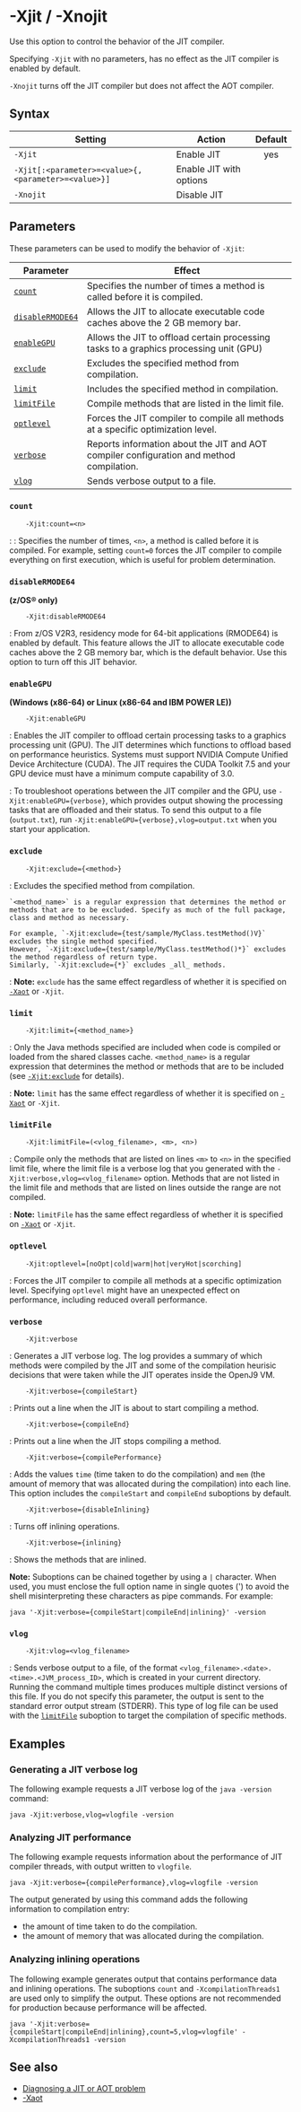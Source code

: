 <!--
* Copyright (c) 2017, 2020 IBM Corp. and others
*
* This program and the accompanying materials are made
* available under the terms of the Eclipse Public License 2.0
* which accompanies this distribution and is available at
* https://www.eclipse.org/legal/epl-2.0/ or the Apache
* License, Version 2.0 which accompanies this distribution and
* is available at https://www.apache.org/licenses/LICENSE-2.0.
*
* This Source Code may also be made available under the
* following Secondary Licenses when the conditions for such
* availability set forth in the Eclipse Public License, v. 2.0
* are satisfied: GNU General Public License, version 2 with
* the GNU Classpath Exception [1] and GNU General Public
* License, version 2 with the OpenJDK Assembly Exception [2].
*
* [1] https://www.gnu.org/software/classpath/license.html
* [2] http://openjdk.java.net/legal/assembly-exception.html
*
* SPDX-License-Identifier: EPL-2.0 OR Apache-2.0 OR GPL-2.0 WITH
* Classpath-exception-2.0 OR LicenseRef-GPL-2.0 WITH Assembly-exception
-->

# -Xjit / -Xnojit


Use this option to control the behavior of the JIT compiler.

Specifying `-Xjit` with no parameters, has no effect as the JIT compiler is enabled by default.

`-Xnojit` turns off the JIT compiler but does not affect the AOT compiler.

## Syntax

| Setting                                             | Action                  | Default                                                                            |
|-----------------------------------------------------|-------------------------|:----------------------------------------------------------------------------------:|
| `-Xjit`                                             | Enable JIT              | <i class="fa fa-check" aria-hidden="true"></i><span class="sr-only">yes</span> |
| `-Xjit[:<parameter>=<value>{,<parameter>=<value>}]` | Enable JIT with options |                                                                                    |
| `-Xnojit`                                           | Disable JIT             |                                                                                    ||

## Parameters

These parameters can be used to modify the behavior of `-Xjit`:

| Parameter                           | Effect                                                                                  |
|-------------------------------------|-----------------------------------------------------------------------------------------|
| [`count`         ](#count         ) | Specifies the number of times a method is called before it is compiled.                 |
| [`disableRMODE64`](#disablermode64) | Allows the JIT to allocate executable code caches above the 2 GB memory bar.            |
| [`enableGPU`     ](#enablegpu     ) | Allows the JIT to offload certain processing tasks to a graphics processing unit (GPU)  |
| [`exclude`       ](#exclude       ) | Excludes the specified method from compilation.                                         |
| [`limit`         ](#limit         ) | Includes the specified method in compilation.                                           |
| [`limitFile`     ](#limitfile     ) | Compile methods that are listed in the limit file.                                      |
| [`optlevel`      ](#optlevel      ) | Forces the JIT compiler to compile all methods at a specific optimization level.        |
| [`verbose`       ](#verbose       ) | Reports information about the JIT and AOT compiler configuration and method compilation.|
| [`vlog`          ](#vlog          ) | Sends verbose output to a file.                                                         |

### `count`

        -Xjit:count=<n>

: : Specifies the number of times, `<n>`, a method is called before it is compiled. For example, setting `count=0` forces the JIT compiler to compile everything on first execution, which is useful for problem determination.

### `disableRMODE64`

**(z/OS&reg; only)**

        -Xjit:disableRMODE64

: From z/OS V2R3, residency mode for 64-bit applications (RMODE64) is enabled by default. This feature allows the JIT to allocate executable code caches above the 2 GB memory bar, which is the default behavior. Use this option to turn off this JIT behavior.

### `enableGPU`

**(Windows (x86-64) or Linux (x86-64 and IBM POWER LE))**

        -Xjit:enableGPU

: Enables the JIT compiler to offload certain processing tasks to a graphics processing unit (GPU). The JIT determines which functions to offload based on performance heuristics. Systems must support NVIDIA Compute Unified Device Architecture (CUDA).  The JIT requires the CUDA Toolkit 7.5 and your GPU device must have a minimum compute capability of 3.0.

: To troubleshoot operations between the JIT compiler and the GPU, use `-Xjit:enableGPU={verbose}`, which provides output showing the processing tasks that are offloaded and their status. To send this output to a file (`output.txt`), run `-Xjit:enableGPU={verbose},vlog=output.txt` when you start your application.

### `exclude`

        -Xjit:exclude={<method>}

: Excludes the specified method from compilation.

    `<method_name>` is a regular expression that determines the method or methods that are to be excluded. Specify as much of the full package, class and method as necessary. 
    
    For example, `-Xjit:exclude={test/sample/MyClass.testMethod()V}` excludes the single method specified.  
    However, `-Xjit:exclude={test/sample/MyClass.testMethod()*}` excludes the method regardless of return type.  
    Similarly, `-Xjit:exclude={*}` excludes _all_ methods.

: <i class="fa fa-pencil-square-o" aria-hidden="true"></i> **Note:** `exclude` has the same effect regardless of whether it is specified on [`-Xaot`](xaot.md) or `-Xjit`.

### `limit`

        -Xjit:limit={<method_name>}

: Only the Java methods specified are included when code is compiled or loaded from the shared classes cache. `<method_name>` is a regular expression that determines the method or methods that are to be included (see [`-Xjit:exclude`](#exclude) for details).

: <i class="fa fa-pencil-square-o" aria-hidden="true"></i> **Note:** `limit` has the same effect regardless of whether it is specified on [`-Xaot`](xaot.md) or `-Xjit`.

### `limitFile`

        -Xjit:limitFile=(<vlog_filename>, <m>, <n>)

: Compile only the methods that are listed on lines `<m>` to `<n>` in the specified limit file, where the limit file is a verbose log that you generated with the `-Xjit:verbose,vlog=<vlog_filename>` option. Methods that are not listed in the limit file and methods that are listed on lines outside the range are not compiled.

: <i class="fa fa-pencil-square-o" aria-hidden="true"></i> **Note:** `limitFile` has the same effect regardless of whether it is specified on [`-Xaot`](xaot.md) or `-Xjit`.

### `optlevel`

        -Xjit:optlevel=[noOpt|cold|warm|hot|veryHot|scorching]

: Forces the JIT compiler to compile all methods at a specific optimization level. Specifying `optlevel` might have an unexpected effect on performance, including reduced overall performance.

### `verbose`

        -Xjit:verbose

: Generates a JIT verbose log. The log provides a summary of which methods were compiled by the JIT and some of the compilation heurisic decisions that were taken while the JIT operates inside the OpenJ9 VM.

        -Xjit:verbose={compileStart}

: Prints out a line when the JIT is about to start compiling a method.

        -Xjit:verbose={compileEnd}

: Prints out a line when the JIT stops compiling a method.

        -Xjit:verbose={compilePerformance}

: Adds the values `time` (time taken to do the compilation) and `mem` (the amount of memory that was allocated during the compilation) into each line. This option includes the `compileStart` and `compileEnd` suboptions by default.

        -Xjit:verbose={disableInlining}

: Turns off inlining operations.

        -Xjit:verbose={inlining}

: Shows the methods that are inlined.

<i class="fa fa-pencil-square-o" aria-hidden="true"></i> **Note:** Suboptions can be chained together by using a  `|` character. When used, you must enclose the full option name in single quotes (') to avoid the shell misinterpreting these characters as pipe commands. For example:

```
java '-Xjit:verbose={compileStart|compileEnd|inlining}' -version
```

### `vlog`
        -Xjit:vlog=<vlog_filename>

: Sends verbose output to a file, of the format `<vlog_filename>.<date>.<time>.<JVM_process_ID>`, which is created in your current directory. Running the command multiple times produces multiple distinct versions of this file. If you do not specify this parameter, the output is sent to the standard error output stream (STDERR). This type of log file can be used with the [`limitFile`](#limitfile) suboption to target the compilation of specific methods.

## Examples

### Generating a JIT verbose log

The following example requests a JIT verbose log of the `java -version` command:

```
java -Xjit:verbose,vlog=vlogfile -version
```

### Analyzing JIT performance

The following example requests information about the performance of JIT compiler threads, with output written to `vlogfile`.

```
java -Xjit:verbose={compilePerformance},vlog=vlogfile -version
```
The output generated by using this command adds the following information to compilation entry:

- the amount of time taken to do the compilation.
- the amount of memory that was allocated during the compilation.

### Analyzing inlining operations

The following example generates output that contains performance data and inlining operations. The suboptions `count` and `-XcompilationThreads1` are used only to simplify the output. These options are not recommended for production because performance will be affected.

```
java '-Xjit:verbose={compileStart|compileEnd|inlining},count=5,vlog=vlogfile' -XcompilationThreads1 -version
```

<!--Include this line when the JIT section is added to the docs -> To learn how to read verbose logs, see [Troubleshooting](#jit_pd.md).-->


## See also

- [Diagnosing a JIT or AOT problem](https://www.ibm.com/support/knowledgecenter/SSYKE2_8.0.0/com.ibm.java.vm.80.doc/docs/jit_pd_diagnose.html)
- [-Xaot](xaot.md)

<!-- ==== END OF TOPIC ==== xjit.md ==== -->
<!-- ==== END OF TOPIC ==== xnojit.md ==== -->

